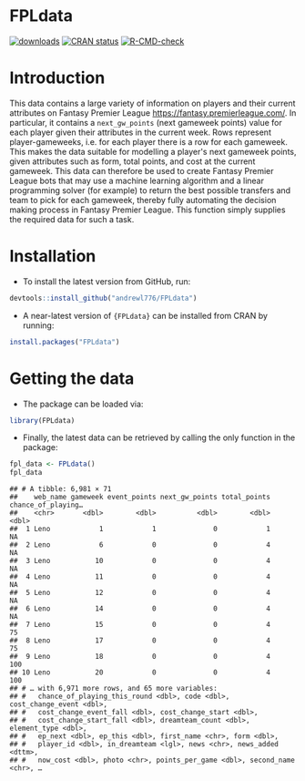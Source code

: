 FPLdata
================

<!-- badges: start -->

[![downloads](https://cranlogs.r-pkg.org/badges/FPLdata)](downloads)
[![CRAN
status](https://www.r-pkg.org/badges/version/FPLdata)](https://CRAN.R-project.org/package=FPLdata)
[![R-CMD-check](https://github.com/andrewl776/FPLdata/workflows/R-CMD-check/badge.svg)](https://github.com/andrewl776/FPLdata/actions)
<!-- badges: end -->

Introduction
================
This data contains a large variety of information on players and their current attributes on Fantasy Premier League https://fantasy.premierleague.com/. In particular, it contains a `next_gw_points` (next gameweek points) value for each player given their attributes in the current week. Rows represent player-gameweeks, i.e. for each player there is a row for each gameweek. This makes the data suitable for modelling a player's next gameweek points, given attributes such as form, total points, and cost at the current gameweek. This data can therefore be used to create Fantasy Premier League bots that may use a machine learning algorithm and a linear programming solver (for example) to return the best possible transfers and team to pick for each gameweek, thereby fully automating the decision making process in Fantasy Premier League. This function simply supplies the required data for such a task.

# Installation

  - To install the latest version from GitHub, run:

<!-- end list -->

``` r
devtools::install_github("andrewl776/FPLdata")
```

  - A near-latest version of `{FPLdata}` can be installed from CRAN by
    running:

<!-- end list -->

``` r
install.packages("FPLdata")
```

# Getting the data

  - The package can be loaded via:

<!-- end list -->

``` r
library(FPLdata)
```

  - Finally, the latest data can be retrieved by calling the only
    function in the package:

<!-- end list -->

``` r
fpl_data <- FPLdata()
fpl_data
```

    ## # A tibble: 6,981 × 71
    ##    web_name gameweek event_points next_gw_points total_points chance_of_playing…
    ##    <chr>       <dbl>        <dbl>          <dbl>        <dbl>              <dbl>
    ##  1 Leno            1            1              0            1                 NA
    ##  2 Leno            6            0              0            4                 NA
    ##  3 Leno           10            0              0            4                 NA
    ##  4 Leno           11            0              0            4                 NA
    ##  5 Leno           12            0              0            4                 NA
    ##  6 Leno           14            0              0            4                 NA
    ##  7 Leno           15            0              0            4                 75
    ##  8 Leno           17            0              0            4                 75
    ##  9 Leno           18            0              0            4                100
    ## 10 Leno           20            0              0            4                100
    ## # … with 6,971 more rows, and 65 more variables:
    ## #   chance_of_playing_this_round <dbl>, code <dbl>, cost_change_event <dbl>,
    ## #   cost_change_event_fall <dbl>, cost_change_start <dbl>,
    ## #   cost_change_start_fall <dbl>, dreamteam_count <dbl>, element_type <dbl>,
    ## #   ep_next <dbl>, ep_this <dbl>, first_name <chr>, form <dbl>,
    ## #   player_id <dbl>, in_dreamteam <lgl>, news <chr>, news_added <dttm>,
    ## #   now_cost <dbl>, photo <chr>, points_per_game <dbl>, second_name <chr>, …
